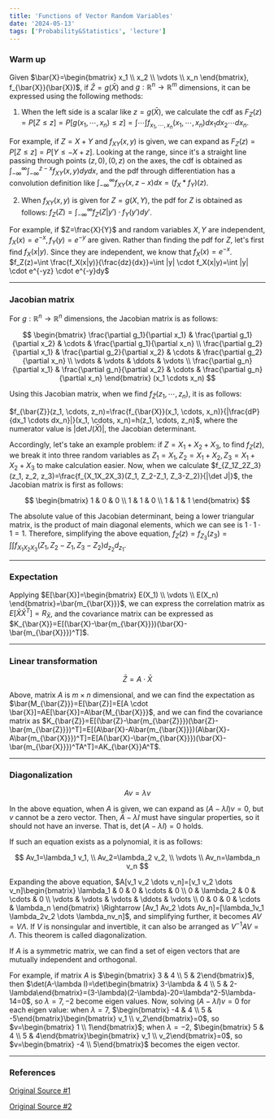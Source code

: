 ```yaml
---
title: 'Functions of Vector Random Variables'
date: '2024-05-13'
tags: ['Probability&Statistics', 'lecture']
---
```


### Warm up

Given $\bar{X}=\begin{bmatrix} x_1 \\ x_2 \\ \vdots \\ x_n \end{bmatrix}, f_{\bar{X}}(\bar{X})$, if $\bar{Z}=g(\bar{X})$ and $g : \mathbb{R}^n \rightarrow \mathbb{R}^m$ dimensions, it can be expressed using the following methods:

1. When the left side is a scalar like $z=g(\bar{X})$, we calculate the cdf as $F_Z(z)=P[Z \le z]=P[g(x_1, \cdots, x_n) \le z]=\int \cdots \int f_{x_1, \cdots, x_n}(x_1, \cdots, x_n)dx_1dx_2\cdots dx_n$.

For example, if $Z=X+Y$ and $f_{XY}(x,y)$ is given, we can expand as $F_Z(z)=P[Z \le z]=P[Y \le -X+z]$. Looking at the range, since it's a straight line passing through points $(z, 0), (0, z)$ on the axes, the cdf is obtained as $\int_{-\infty}^{\infty} \int_{-\infty}^{z-x} f_{XY}(x,y)dydx$, and the pdf through differentiation has a convolution definition like $\int_{-\infty}^{\infty} f_{XY}(x,z-x)dx=(f_X*f_Y)(z)$.

2. When $f_{XY}(x,y)$ is given for $Z=g(X,Y)$, the pdf for $Z$ is obtained as follows: $f_Z(Z)=\int_{-\infty}^{\infty} f_Z(Z|y') \cdot f_Y(y')dy'$.

For example, if $Z=\frac{X}{Y}$ and random variables $X,Y$ are independent, $f_X(x)=e^{-x}, f_Y(y)=e^{-y}$ are given. Rather than finding the pdf for $Z$, let's first find $f_X(x|y)$. Since they are independent, we know that $f_X(x)=e^{-x}$. $f_Z(z)=\int \frac{f_X(x|y)}{\frac{dz}{dx}}=\int |y| \cdot f_X(x|y)=\int |y| \cdot e^{-yz} \cdot e^{-y}dy$

---

### Jacobian matrix

For $g: \mathbb{R}^n \rightarrow \mathbb{R}^n$ dimensions, the Jacobian matrix is as follows:

$$
\begin{bmatrix}
\frac{\partial g_1}{\partial x_1} & \frac{\partial g_1}{\partial x_2} &  \cdots & \frac{\partial g_1}{\partial x_n} \\ 
\frac{\partial g_2}{\partial x_1} & \frac{\partial g_2}{\partial x_2} &  \cdots & \frac{\partial g_2}{\partial x_n} \\
\vdots & \vdots & \ddots & \vdots \\
\frac{\partial g_n}{\partial x_1} & \frac{\partial g_n}{\partial x_2} &  \cdots & \frac{\partial g_n}{\partial x_n}
\end{bmatrix}
(x_1 \cdots x_n)
$$

Using this Jacobian matrix, when we find $f_{\bar{Z}}(z_1, \cdots, z_n)$, it is as follows:

$f_{\bar{Z}}(z_1, \cdots, z_n)=\frac{f_{\bar{X}}(x_1, \cdots, x_n)}{|\frac{dP}{dx_1 \cdots dx_n}|}(x_1, \cdots, x_n)=h(z_1, \cdots, z_n)$, where the numerator value is $|\det J(\bar{X})|$, the Jacobian determinant.

Accordingly, let's take an example problem: if $Z=X_1+X_2+X_3$, to find $f_Z(z)$, we break it into three random variables as $Z_1=X_1, Z_2=X_1+X_2, Z_3=X_1+X_2+X_3$ to make calculation easier. Now, when we calculate $f_{Z_1Z_2Z_3}(z_1, z_2, z_3)=\frac{f_{X_1X_2X_3}(Z_1, Z_2-Z_1, Z_3-Z_2)}{|\det J|}$, the Jacobian matrix is first as follows:

$$
\begin{bmatrix}
1 & 0 & 0 \\
1 & 1 & 0 \\
1 & 1 & 1
\end{bmatrix}
$$

The absolute value of this Jacobian determinant, being a lower triangular matrix, is the product of main diagonal elements, which we can see is $1 \cdot 1 \cdot 1=1$. Therefore, simplifying the above equation, $f_Z(z)=f_{Z_3}(z_3)=\int \int f_{X_1X_2X_3}(Z_1, Z_2-Z_1, Z_3-Z_2) d_{z_2}d_{z_1}$.

---

### Expectation

Applying $E[\bar{X}]=\begin{bmatrix} E(X_1) \\ \vdots \\ E(X_n) \end{bmatrix}=\bar{m_{\bar{X}}}$, we can express the correlation matrix as $E[\bar{X}\bar{X}^T]=R_{\bar{X}}$, and the covariance matrix can be expressed as $K_{\bar{X}}=E[(\bar{X}-\bar{m_{\bar{X}}})(\bar{X}-\bar{m_{\bar{X}}})^T]$.

---

### Linear transformation

$$
\bar{Z}=A \cdot \bar{X}
$$

Above, matrix $A$ is $m \times n$ dimensional, and we can find the expectation as $\bar{M_{\bar{Z}}}=E[\bar{Z}]=E[A \cdot \bar{X}]=AE[\bar{X}]=A\bar{M_{\bar{X}}}$, and we can find the covariance matrix as $K_{\bar{Z}}=E[(\bar{Z}-\bar{m_{\bar{Z}}})(\bar{Z}-\bar{m_{\bar{Z}}})^T]=E[(A\bar{X}-A\bar{m_{\bar{X}}})(A\bar{X}-A\bar{m_{\bar{X}}})^T]=E[A(\bar{X}-\bar{m_{\bar{X}}})(\bar{X}-\bar{m_{\bar{X}}})^TA^T]=AK_{\bar{X}}A^T$.

---

### Diagonalization

$$
Av=\lambda v
$$

In the above equation, when $A$ is given, we can expand as $(A-\lambda I)v=0$, but $v$ cannot be a zero vector. Then, $A-\lambda I$ must have singular properties, so it should not have an inverse. That is, $\det (A-\lambda I)=0$ holds.

If such an equation exists as a polynomial, it is as follows:

$$
Av_1=\lambda_1 v_1, \\
Av_2=\lambda_2 v_2, \\
\vdots \\
Av_n=\lambda_n v_n
$$

Expanding the above equation, $A[v_1 v_2 \dots v_n]=[v_1 v_2 \dots v_n]\begin{bmatrix} \lambda_1 & 0 & 0 & \cdots & 0 \\ 0 & \lambda_2 & 0 & \cdots & 0 \\ \vdots & \vdots & \vdots & \ddots & \vdots \\ 0 & 0 & 0 & \cdots & \lambda_n \end{bmatrix} \Rightarrow [Av_1 Av_2 \dots Av_n]=[\lambda_1v_1 \lambda_2v_2 \dots \lambda_nv_n]$, and simplifying further, it becomes $AV=V\Lambda$. If $V$ is nonsingular and invertible, it can also be arranged as $V^{-1}AV=\Lambda$. This theorem is called diagonalization.

If $A$ is a symmetric matrix, we can find a set of eigen vectors that are mutually independent and orthogonal.

For example, if matrix $A$ is $\begin{bmatrix} 3 & 4 \\ 5 & 2\end{bmatrix}$, then $\det(A-\lambda I)=\det\begin{bmatrix} 3-\lambda & 4 \\ 5 & 2-\lambda\end{bmatrix}=(3-\lambda)(2-\lambda)-20=\lambda^2-5\lambda-14=0$, so $\lambda=7, -2$ become eigen values. Now, solving $(A-\lambda I)v=0$ for each eigen value: when $\lambda=7$, $\begin{bmatrix} -4 & 4 \\ 5 & -5\end{bmatrix}\begin{bmatrix} v_1 \\ v_2\end{bmatrix}=0$, so $v=\begin{bmatrix} 1 \\ 1\end{bmatrix}$; when $\lambda=-2$, $\begin{bmatrix} 5 & 4 \\ 5 & 4\end{bmatrix}\begin{bmatrix} v_1 \\ v_2\end{bmatrix}=0$, so $v=\begin{bmatrix} -4 \\ 5\end{bmatrix}$ becomes the eigen vector.

---

### References

[Original Source #1](https://www.youtube.com/watch?v=1JNsCY02QyY&list=PL48-12jNeoLp-yn6k8bRTVdyYyJkALSvu&index=14)

[Original Source #2](https://www.youtube.com/watch?v=CXwYlOfNSww&list=PL48-12jNeoLp-yn6k8bRTVdyYyJkALSvu&index=15)



